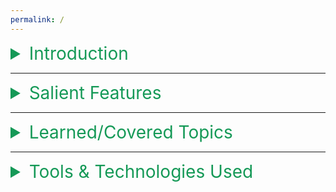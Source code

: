 ```yaml
---
permalink: /
---
```


<details>
  <summary style="color:#159957;font-size:2em;">Introduction</summary>
  <ul>
    <li>Situations in which we handle large amounts of information, data cleansing is a must as it properly organizes the data, making algorithms easier to implement and run. So, if we have a well-cleaned dataset, we can get desired results even with a very simple algorithm, which can prove very beneficial at times.</li>
    <li>Data cleaning is the process consisting of fixing or removing incorrect, corrupted, incorrectly formatted, duplicate, or incomplete data within a dataset.</li>
  The Data will be collected from any website e.g., Kaggle, which contain data-sets in .csv format, and after cleansing, it will be stored in separate .csv file.</li>
  </ul>
</details>

---

<details>
  <summary style="color:#159957;font-size:2em;">Salient Features</summary>
  <br>
  <ul>
    <li>The Data will be collected from any website e.g., Kaggle, which contain data-sets in .csv format, and after cleansing, it will be stored in separate .csv file.</li>
    <li>Provides ideal solution that is able to cleanse any type of data.</li>
    <li>Two level based Cleaning (i.e. first simply parses the file in clean format & 2nd level deals with null values & outliers)</li>
    <li>Data is handled efficiently by saving in appropriate structure</li>
    <li>Move Semantics are used with dynamic Array structures in order to avoid using heavy node structures like doubly-linked list</li>
  </ul>
</details>
 
---

<details>
  <summary style="color:#159957;font-size:2em;">Learned/Covered Topics</summary>
  <br>
  <ul>
    <li>Sorting Algorithms (Bubble, Insertion, Selection)</li>
    <li>Dynamic Safe Arrays (as Vector & Strings)</li>
    <li>Copy Semantics (Rule of Three)</li>
    <li>Move Semantics (Rule of Five)</li>
    <li>Trees (BST,AVL)</li>
    <li>Stacks (implemented as singly-linked list in LIFO order & in Vectors as FILO order)</li>
  </ul>
</details>

---

<details>
  <summary style="color:#159957;font-size:2em;">Tools & Technologies Used</summary>
  <br>
  <ul>
    <li>DevC++ compiler /Visual studio 2019</li>
    <li>C++11 programming language</li>
    <li> Operating System Microsoft Windows 10</li>
  </ul>
</details>
